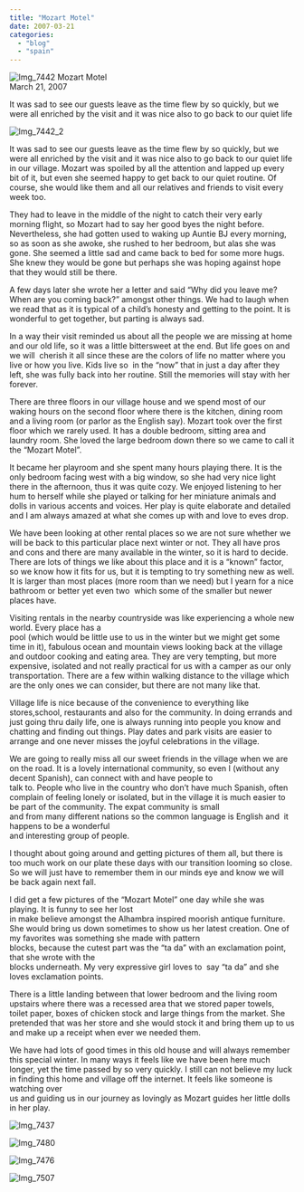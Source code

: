 ```yaml
---
title: "Mozart Motel"
date: 2007-03-21
categories: 
  - "blog"
  - "spain"
---
```


 ![Img_7442](https://pub-ac94b3f306b24c0dba4238943c97f2e1.r2.dev/photos/uncategorized/2008/04/08/img_7442.png) Mozart Motel  
March 21, 2007

It was sad to see our guests leave as the time flew by so quickly, but we were all enriched by the visit and it was nice also to go back to our quiet life

<!--more-->

![Img_7442_2](https://pub-ac94b3f306b24c0dba4238943c97f2e1.r2.dev/photos/uncategorized/2008/04/08/img_7442_2.png)

It was sad to see our guests leave as the time flew by so quickly, but we were all enriched by the visit and it was nice also to go back to our quiet life in our village. Mozart was spoiled by all the attention and lapped up every bit of it, but even she seemed happy to get back to our quiet routine. Of course, she would like them and all our relatives and friends to visit every week too.

They had to leave in the middle of the night to catch their very early morning flight, so Mozart had to say her good byes the night before. Nevertheless, she had gotten used to waking up Auntie BJ every morning, so as soon as she awoke, she rushed to her bedroom, but alas she was gone. She seemed a little sad and came back to bed for some more hugs. She knew they would be gone but perhaps she was hoping against hope that they would still be there.

A few days later she wrote her a letter and said “Why did you leave me? When are you coming back?” amongst other things. We had to laugh when we read that as it is typical of a child’s honesty and getting to the point. It is wonderful to get together, but parting is always sad.

In a way their visit reminded us about all the people we are missing at home and our old life, so it was a little bittersweet at the end. But life goes on and we will  cherish it all since these are the colors of life no matter where you live or how you live. Kids live so  in the “now” that in just a day after they left, she was fully back into her routine. Still the memories will stay with her forever.

There are three floors in our village house and we spend most of our waking hours on the second floor where there is the kitchen, dining room and a living room (or parlor as the English say). Mozart took over the first floor which we rarely used. It has a double bedroom, sitting area and laundry room. She loved the large bedroom down there so we came to call it the “Mozart Motel”.

It became her playroom and she spent many hours playing there. It is the only bedroom facing west with a big window, so she had very nice light there in the afternoon, thus it was quite cozy. We enjoyed listening to her hum to herself while she played or talking for her miniature animals and dolls in various accents and voices. Her play is quite elaborate and detailed and I am always amazed at what she comes up with and love to eves drop.

We have been looking at other rental places so we are not sure whether we will be back to this particular place next winter or not. They all have pros and cons and there are many available in the winter, so it is hard to decide. There are lots of things we like about this place and it is a “known” factor, so we know how it fits for us, but it is tempting to try something new as well. It is larger than most places (more room than we need) but I yearn for a nice bathroom or better yet even two  which some of the smaller but newer places have.

Visiting rentals in the nearby countryside was like experiencing a whole new world. Every place has a  
pool (which would be little use to us in the winter but we might get some time in it), fabulous ocean and mountain views looking back at the village and outdoor cooking and eating area. They are very tempting, but more expensive, isolated and not really practical for us with a camper as our only transportation. There are a few within walking distance to the village which are the only ones we can consider, but there are not many like that.

Village life is nice because of the convenience to everything like stores,school, restaurants and also for the community. In doing errands and just going thru daily life, one is always running into people you know and chatting and finding out things. Play dates and park visits are easier to arrange and one never misses the joyful celebrations in the village.

We are going to really miss all our sweet friends in the village when we are on the road. It is a lovely international community, so even I (without any decent Spanish), can connect with and have people to  
talk to. People who live in the country who don’t have much Spanish, often complain of feeling lonely or isolated, but in the village it is much easier to be part of the community. The expat community is small  
and from many different nations so the common language is English and  it happens to be a wonderful  
and interesting group of people.

I thought about going around and getting pictures of them all, but there is too much work on our plate these days with our transition looming so close. So we will just have to remember them in our minds eye and know we will be back again next fall.

I did get a few pictures of the “Mozart Motel” one day while she was playing. It is funny to see her lost  
in make believe amongst the Alhambra inspired moorish antique furniture. She would bring us down sometimes to show us her latest creation. One of my favorites was something she made with pattern  
blocks, because the cutest part was the “ta da” with an exclamation point, that she wrote with the  
blocks underneath. My very expressive girl loves to  say “ta da” and she loves exclamation points.

There is a little landing between that lower bedroom and the living room upstairs where there was a recessed area that we stored paper towels, toilet paper, boxes of chicken stock and large things from the market. She pretended that was her store and she would stock it and bring them up to us and make up a receipt when ever we needed them.

We have had lots of good times in this old house and will always remember this special winter. In many ways it feels like we have been here much longer, yet the time passed by so very quickly. I still can not believe my luck in finding this home and village off the internet. It feels like someone is watching over  
us and guiding us in our journey as lovingly as Mozart guides her little dolls in her play.

![Img_7437](https://pub-ac94b3f306b24c0dba4238943c97f2e1.r2.dev/photos/uncategorized/2008/04/08/img_7437.png)

![Img_7480](https://pub-ac94b3f306b24c0dba4238943c97f2e1.r2.dev/photos/uncategorized/2008/04/08/img_7480.png)

![Img_7476](https://pub-ac94b3f306b24c0dba4238943c97f2e1.r2.dev/photos/uncategorized/2008/04/08/img_7476.png)

![Img_7507](https://pub-ac94b3f306b24c0dba4238943c97f2e1.r2.dev/photos/uncategorized/2008/04/08/img_7507.png)
